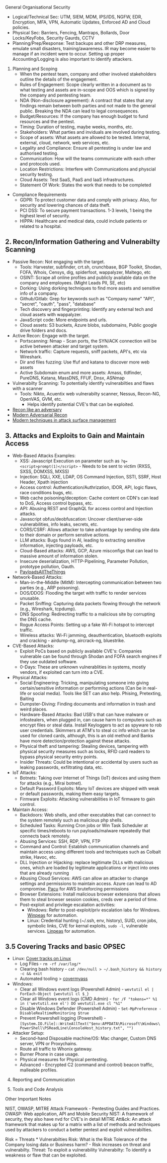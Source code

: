 General Organisational Security 
 - Logical/Technical Sec: UTM, SIEM, MDM, IPS/IDS, NGFW, EDR, Encryption, MFA, VPN, Automatic Updates, Enforced AD and Cloud policies. 
 - Physical Sec: Barriers, Fencing, Mantraps, Bollards, Door Locks/KeyFobs, Security Gaurds, CCTV
 - Planning/Prep/Response: Test backups and other DRP measures, emulate small disasters, training/awareness. IR may become easier to manage if an incident were to occur. Setting up proper Accounting/Logging is also important to identify attackers.

1. Planning and Scoping
     - When the pentest team, company and other involved stakeholders outline the details of the engagement. 
     - Rules of Engagement: Scope clearly written in a document as to what testing and assets are in-scope and OOS which is signed by the company and pentesting team.
     - NDA (Non-disclosure agreement): A contract that states that any findings remain between both parties and not made to the general public. Breaking the NDA can lead to legal consequences.
     - Budget/Resources: If the company has enough budget to fund resources and the pentest.
     - Timing: Duration of testing, maybe weeks, months, etc.
     - Stakeholders: What parties and inviduals are involved during testing.
     - Scope of assets: What assets are allowed to be tested. Internal, external, cloud, network, web services, etc.
     - Legality and Compliance: Ensure all pentesting is under law and authorised testing.
     - Communication: How will the teams communicate with each other and protocols used.
     - Location Restrictions: Interfere with Communications and physcial security testing.
     - Cloud Assets: Test SaaS, PaaS and IaaS infrastructures.
     - Statement Of Work: States the work that needs to be completed
  - Compliance Requirements
     - GDPR: To protect customer data and comply with privacy. Also, for security and lowering chances of data theft.
     - PCI DSS: To secure payment transactions. 1-3 levels, 1 being the highest level of security.
     - HIPPA: Healthcare and medical data, could include patients or related to a hospital.
 
## 2. Recon/Information Gathering and Vulnerabilty Scanning
   - Passive Recon: Not engaging with the target.
     - Tools: Harvester, subfinder, crt.sh, crunchbase, BGP Toolkit, Shodan, FOFA, Whois, Censys, dig, spiderfoot, wappalyzer, Maltego, etc
     - OSINT: Scrape all online profiles and publicly available data on the company and employees. (Might Leads PII, SE, etc) 
     - Dorking: Using dorking techniques to find more assets and sensitive info of a company.
     - Github/Gitlab: Grep for keywords such as "Company name" "API", "secret", "oauth", "pass", "database" 
     - Tech discovery and fingerprinting: Identify any external tech and cloud assets with wappalyzer.
     - JavaScript code: More endpoints and urls.
     - Cloud assets: S3 buckets, Azure blobs, subdomains, Public google drive folders and docs. 
   - Active Recon: Engage with the target.
     - Portscanning: Nmap - Scan ports, the SYN/ACK connection will be active between attacker and target system.
     - Network traffic: Capture requests, sniff packets, API's, etc via Wireshark.
     - Dir and files fuzzing: Use ffuf and katana to discover more web assets
     - Active Subdomain enum and more assets: Amass, tldfinder, PureDNS, Katana, MassDNS, FFUF, Dnsx, ASNmap
   - Vulnerabilty Scanning: To potentially identify vulnerabilties and flaws with a scanner
     - Tools: Nikto, Acuentix web vulnerabilty scanner, Nessus, Recon-NG, OpenVAS, GVM, etc.
         - Helps identify potential CVE's that can be exploited.
   - [Recon like an adversary](https://www.youtube.com/watch?v=nGs8pWIj5k4)
   - [Modern Adversarial Recon](https://www.youtube.com/watch?v=N_Qyx836Y9s)
   - [Modern techniques in attack surface management](https://www.youtube.com/watch?v=hhZ25wTcEHI)

## 3. Attacks and Exploits to Gain and Maintain Access
  - Web-Based Attacks Examples:
     - XSS: Javascript Execution on parameter such as ```?q=<script>prompt(1)</script>``` - Needs to be sent to victim (RXSS, SXSS, DOMXSS, MXSS)
     - Injection: SQLi, XXE, LDAP, OS Command Injection, SSTI, SSRF, Host Header, Xpath injection  
     - Access control: Authentication/Authrization, IDOR, API, logic flaws, race conditions bugs, etc.
     - Web cache poisoning/deception: Cache content on CDN's can lead to DoS, Access control bypass, etc.  
     - API: Abusing REST and GraphQL for access control and Injection attacks.
     - Javascript obfus/deobfuscation: Uncover client/server-side vulnerabilities, info leaks, secrets, etc.
     - CORS/CSRF: Allows attacker to take advantage by sending site data to their domain or perform senstive actions.
     - LLM attacks: Bugs found in AI, leading to extracting sensitive information, injecting payloads, etc.
     - Cloud-Based attacks: AWS, GCP, Azure misconfigs that can lead to massive amount of information stolen.  
     - Insecure deserialization, HTTP-Pipelining, Parameter Pollution, prototype pollution, Oauth.
     - [PayloadsAllTheThings](https://github.com/swisskyrepo/PayloadsAllTheThings) 
  - Network-Based Attacks:
     - Man-in-the-Middle (MitM): Intercepting communication between two parties (e.g., ARP poisoning).
     - DOS/DDOS: Flooding the target with traffic to render services unusable.
     - Packet Sniffing: Capturing data packets flowing through the network (e.g., Wireshark, tcpdump).
     - DNS Spoofing: Redirecting traffic to a malicious site by corrupting the DNS cache.
     - Rogue Access Points: Setting up a fake Wi-Fi hotspot to intercept traffic.
     - Wireless attacks: Wi-Fi jamming, deauthentication, bluetooth exploits and cracking - airdump-ng, aircrack-ng, bluestrike.
  - CVE-Based Attacks:
     - Exploit PoCs based on publicly available CVE's: Companies vulnerable can be found through Shodan and FOFA search engines if they use outdated software.
     - 0-Days: These are unknown vulnerablities in systems, mostly vendors, if exploited can turn into a CVE.
  - Physical Attacks:
     - Social Engineering: Tricking, manipulating someone into giving certain/sensitive information or performing actions (Can be in real-life or social media). Tools like SET can also help. Phising, Pretexting, Baiting
     - Dumpster-Diving: Finding documents and information in trash and weird places.
     - Hardware-Based Attacks: Bad USB's that can have malware or infostealers, when plugged in, can cause harm to computers such as encrypt files or steal data. Install Keyloggers to act as spyware to rob user credentials. Skimmers at ATM's to steal cc info which can be used for cloned cards, although, this is an old method and Banks have more detection/protection against these attacks.
     - Physical theft and tampering: Stealing devices, tampering with physical security measures such as locks, RFID card readers to bypass physical security entry points.
     - Insider Threats: Could be intentional or accidental by users such as leaking passwords, exfiltrating data, etc.
  - IoT Attacks:
     - Botnets: Taking over Internet of Things (IoT) devices and using them for attacks (e.g., Mirai botnet).
     - Default Password Exploits: Many IoT devices are shipped with weak or default passwords, making them easy targets.
     - Firmware Exploits: Attacking vulnerabilities in IoT firmware to gain control.
  - Maintain Access:
     - Backdoors: Web shells, and other executables that can connect to the system remotely such as malicious php shells.
     - Scheduled Tasks: Running Cron jobs or Win Task Scheduler at specific times/reboots to run payloads/malware repeatedly that connects back remotely.
     - Abusing Services: SSH, RDP, VPN, FTP
     - Command and Control: Establish communication channels and maintain access using different tools and techniques such as Colbalt strike, Havoc, etc.
     - DLL Injection or Hijacking: replace legitimate DLLs with malicious ones, which are loaded by legitimate applications or inject into ones that are already running
     - Abusing Cloud Services: AWS can allow an attacker to change settings and permissions to maintain access. Azure can lead to AD compromise. [Pacu](https://github.com/RhinoSecurityLabs/pacu) for AWS bruteforcing permissions
     - Browser Extensions: Install malicious browser extensions that allows them to steal browser session cookies, creds over a period of time.
     - Post-exploit and privilege escalation activities: 
        - Windows: Refer to post-exploit/priv escalation labs for Windows. [Winpeas](https://github.com/peass-ng/PEASS-ng/tree/master/winPEAS) for automation.
        - Linux: Credential hunting (~/.ssh, env, history), SUID, cron jobs, symbolic links, CVE for kernal exploits, ```sudo -l```, vulnerable services. [Linpeas](https://github.com/peass-ng/PEASS-ng/tree/master/linPEAS) for automation.

## 3.5 Covering Tracks and basic OPSEC
- Linux: [Cover tracks on Linux](https://null-byte.wonderhowto.com/how-to/clear-logs-bash-history-hacked-linux-systems-cover-your-tracks-remain-undetected-0244768/)
  - Log Files - ```rm -rf /var/log/*```
  - Clearing bash history - ```cat /dev/null > ~/.bash_history && history -c && exit```
  - Automated tooling > [covermyass](https://github.com/sundowndev/covermyass)
- Windows:
  - Clear all Windows event logs (Powershell Admin) - ```wevtutil el | ForEach-Object {wevtutil cl $_}```
  - Clear all Windows event logs (CMD Admin) - ```for /F "tokens=*" %1 in ('wevtutil.exe el') DO wevtutil.exe cl "%1"```
  - Disable Windows Defender (Powershell Admin) - ```Set-MpPreference -DisableRealtimeMonitoring $true```
  - Prevent Powershell logging (Powershell) - ```[System.IO.File]::WriteAllText("$env:APPDATA\Microsoft\Windows\PowerShell\PSReadLine\ConsoleHost_history.txt", "")```
- Attacker Setup:
  - Second-hand Disposable machine/OS: Mac changer, Custom DNS server, VPN or Proxychains.
  - Route all traffic to Whonix gateway.
  - Burner Phone in case usage.    
  - Physical measures for Physical pentesting.
  - Advanced - Encrypted C2 (command and control) beacon traffic, malleable profiles.  

4. Reporting and Communication

5. Tools and Code Analysis 


Other Important Notes

NIST, OWASP, MITRE Attack Framework - Pentesting Guides and Practices. 
     OWASP: Web application, API and Mobile Security
     NIST: A framework of security, they also have nvd for CVE's in detail
     MITRE Att&ck: An attack framework that makes up for a matrix with a list of methods and techniques used by attackers to conduct a better pentest and exploit vulnerabilties.

Risk = Threats * Vulnerabilties
     Risk: What is the Risk Tolerance of the Company losing data or Business harm? - Risk increases on threat and vulnerabilty.
     Threat: To exploit a vulnerability
     Vulnerabilty: To identify a weakness or flaw that can be exploited.
